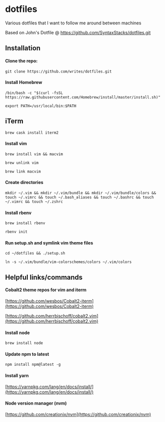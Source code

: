 dotfiles
========

Various dotfiles that I want to follow me around between machines

Based on John's Dotfile @ https://github.com/SyntaxStacks/dotfiles.git

## Installation

#### Clone the repo:
```
git clone https://github.com/writes/dotfiles.git
```

#### Install Homebrew
```
/bin/bash -c "$(curl -fsSL https://raw.githubusercontent.com/Homebrew/install/master/install.sh)"
```

```
export PATH=/usr/local/bin:$PATH
```

## iTerm
```
brew cask install iterm2
```

#### Install vim
```
brew install vim && macvim
```

```
brew unlink vim
```

```
brew link macvim
```

#### Create directories
```
mkdir ~/.vim && mkdir ~/.vim/bundle && mkdir ~/.vim/bundle/colors && touch ~/.vimrc && touch ~/.bash_aliases && touch ~/.bashrc && touch ~/.vimrc && touch ~/.zshrc
```

#### Install rbenv
```
brew install rbenv
```

```
rbenv init
```

#### Run setup.sh and symlink vim theme files
```
cd ~/dotfiles && ./setup.sh
```

```
ln -s ~/.vim/bundle/vim-colorschemes/colors ~/.vim/colors
```

## Helpful links/commands

#### Cobalt2 theme repos for vim and iterm
[https://github.com/wesbos/Cobalt2-iterm](https://github.com/wesbos/Cobalt2-iterm)

[https://github.com/herrbischoff/cobalt2.vim](https://github.com/herrbischoff/cobalt2.vim)


#### Install node
```
brew install node
```

#### Update npm to latest
```
npm install npm@latest -g
```

#### Install yarn
[https://yarnpkg.com/lang/en/docs/install/](https://yarnpkg.com/lang/en/docs/install/)

#### Node version manager (nvm)
[https://github.com/creationix/nvm](https://github.com/creationix/nvm)
